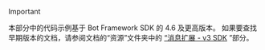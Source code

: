 > [!Important]
> 本部分中的代码示例基于 Bot Framework SDK 的 4.6 及更高版本。 如果要查找早期版本的文档，请参阅文档的“资源”文件夹中的 [“消息扩展 - v3 SDK](~/resources/messaging-extension-v3/messaging-extensions-overview.md) ”部分。
